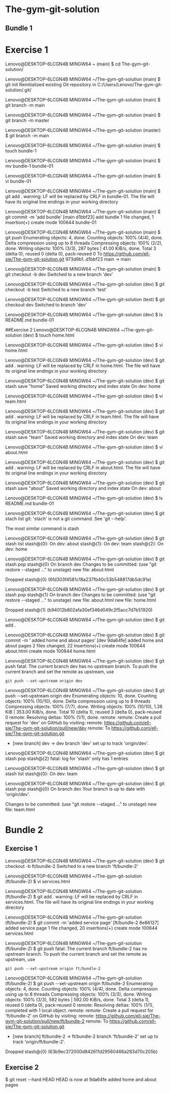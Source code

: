 # The-gym-git-solution

## Bundle 1
# Exercise 1
Lenovo@DESKTOP-6LCGN4B MINGW64 ~ (main)
$ cd The-gym-git-solution/

Lenovo@DESKTOP-6LCGN4B MINGW64 ~/The-gym-git-solution (main)
$ git init
Reinitialized existing Git repository in C:/Users/Lenovo/The-gym-git-solution/.git/

Lenovo@DESKTOP-6LCGN4B MINGW64 ~/The-gym-git-solution (main)
$ git branch -m main

Lenovo@DESKTOP-6LCGN4B MINGW64 ~/The-gym-git-solution (main)
$ git branch -m master

Lenovo@DESKTOP-6LCGN4B MINGW64 ~/The-gym-git-solution (master)
$ git branch -m main

Lenovo@DESKTOP-6LCGN4B MINGW64 ~/The-gym-git-solution (main)
$ touch bundle-1

Lenovo@DESKTOP-6LCGN4B MINGW64 ~/The-gym-git-solution (main)
$ mv bundle-1 bundle-01

Lenovo@DESKTOP-6LCGN4B MINGW64 ~/The-gym-git-solution (main)
$ vi bundle-01

Lenovo@DESKTOP-6LCGN4B MINGW64 ~/The-gym-git-solution (main)
$ git add .
warning: LF will be replaced by CRLF in bundle-01.
The file will have its original line endings in your working directory

Lenovo@DESKTOP-6LCGN4B MINGW64 ~/The-gym-git-solution (main)
$ git commit -m 'add bundle'
[main d1bbf23] add bundle
 1 file changed, 1 insertion(+)
 create mode 100644 bundle-01
 
Lenovo@DESKTOP-6LCGN4B MINGW64 ~/The-gym-git-solution (main)
$ git push
Enumerating objects: 4, done.
Counting objects: 100% (4/4), done.
Delta compression using up to 8 threads
Compressing objects: 100% (2/2), done.
Writing objects: 100% (3/3), 287 bytes | 41.00 KiB/s, done.
Total 3 (delta 0), reused 0 (delta 0), pack-reused 0
To https://github.com/ell-sie/The-gym-git-solution.git
   973d9b1..d1bbf23  main -> main

Lenovo@DESKTOP-6LCGN4B MINGW64 ~/The-gym-git-solution (main)
$ git checkout -b dev
Switched to a new branch 'dev'

Lenovo@DESKTOP-6LCGN4B MINGW64 ~/The-gym-git-solution (dev)
$ git checkout -b test
Switched to a new branch 'test'

Lenovo@DESKTOP-6LCGN4B MINGW64 ~/The-gym-git-solution (test)
$ git checkout dev
Switched to branch 'dev'

Lenovo@DESKTOP-6LCGN4B MINGW64 ~/The-gym-git-solution (dev)
$ ls
README.md  bundle-01

##Exercise 2
Lenovo@DESKTOP-6LCGN4B MINGW64 ~/The-gym-git-solution (dev)
$ touch home.html

Lenovo@DESKTOP-6LCGN4B MINGW64 ~/The-gym-git-solution (dev)
$ vi home.html

Lenovo@DESKTOP-6LCGN4B MINGW64 ~/The-gym-git-solution (dev)
$ git add .
warning: LF will be replaced by CRLF in home.html.
The file will have its original line endings in your working directory

Lenovo@DESKTOP-6LCGN4B MINGW64 ~/The-gym-git-solution (dev)
$ git stash save "home"
Saved working directory and index state On dev: home

Lenovo@DESKTOP-6LCGN4B MINGW64 ~/The-gym-git-solution (dev)
$ vi team.html

Lenovo@DESKTOP-6LCGN4B MINGW64 ~/The-gym-git-solution (dev)
$ git add .
warning: LF will be replaced by CRLF in team.html.
The file will have its original line endings in your working directory

Lenovo@DESKTOP-6LCGN4B MINGW64 ~/The-gym-git-solution (dev)
$ git stash save "team"
Saved working directory and index state On dev: team

Lenovo@DESKTOP-6LCGN4B MINGW64 ~/The-gym-git-solution (dev)
$ vi about.html

Lenovo@DESKTOP-6LCGN4B MINGW64 ~/The-gym-git-solution (dev)
$ git add .
warning: LF will be replaced by CRLF in about.html.
The file will have its original line endings in your working directory

Lenovo@DESKTOP-6LCGN4B MINGW64 ~/The-gym-git-solution (dev)
$ git stash save "about"
Saved working directory and index state On dev: about

Lenovo@DESKTOP-6LCGN4B MINGW64 ~/The-gym-git-solution (dev)
$ ls
README.md  bundle-01

Lenovo@DESKTOP-6LCGN4B MINGW64 ~/The-gym-git-solution (dev)
$ git stach list
git: 'stach' is not a git command. See 'git --help'.

The most similar command is
        stash

Lenovo@DESKTOP-6LCGN4B MINGW64 ~/The-gym-git-solution (dev)
$ git stash list
stash@{0}: On dev: about
stash@{1}: On dev: team
stash@{2}: On dev: home

Lenovo@DESKTOP-6LCGN4B MINGW64 ~/The-gym-git-solution (dev)
$ git stash pop stash@{0}
On branch dev
Changes to be committed:
  (use "git restore --staged <file>..." to unstage)
        new file:   about.html

Dropped stash@{0} (6fd303f4581c18a237fb40c53b548817db5dc91e)

Lenovo@DESKTOP-6LCGN4B MINGW64 ~/The-gym-git-solution (dev)
$ git stash pop stash@{1}
On branch dev
Changes to be committed:
  (use "git restore --staged <file>..." to unstage)
        new file:   about.html
        new file:   home.html

Dropped stash@{1} (b94012b802afa30ef346d049c2f5acc7d7b51920)

Lenovo@DESKTOP-6LCGN4B MINGW64 ~/The-gym-git-solution (dev)
$ git add .

Lenovo@DESKTOP-6LCGN4B MINGW64 ~/The-gym-git-solution (dev)
$ git commit -m ' added home and about pages'
[dev 9da64fe]  added home and about pages
 2 files changed, 22 insertions(+)
 create mode 100644 about.html
 create mode 100644 home.html

Lenovo@DESKTOP-6LCGN4B MINGW64 ~/The-gym-git-solution (dev)
$ git push
fatal: The current branch dev has no upstream branch.
To push the current branch and set the remote as upstream, use

    git push --set-upstream origin dev


Lenovo@DESKTOP-6LCGN4B MINGW64 ~/The-gym-git-solution (dev)
$ git push --set-upstream origin dev
Enumerating objects: 10, done.
Counting objects: 100% (10/10), done.
Delta compression using up to 8 threads
Compressing objects: 100% (7/7), done.
Writing objects: 100% (10/10), 1.38 KiB | 353.00 KiB/s, done.
Total 10 (delta 1), reused 3 (delta 0), pack-reused 0
remote: Resolving deltas: 100% (1/1), done.
remote:
remote: Create a pull request for 'dev' on GitHub by visiting:
remote:      https://github.com/ell-sie/The-gym-git-solution/pull/new/dev
remote:
To https://github.com/ell-sie/The-gym-git-solution.git
 * [new branch]      dev -> dev
branch 'dev' set up to track 'origin/dev'.

Lenovo@DESKTOP-6LCGN4B MINGW64 ~/The-gym-git-solution (dev)
$ git stash pop stash@{2}
fatal: log for 'stash' only has 1 entries

Lenovo@DESKTOP-6LCGN4B MINGW64 ~/The-gym-git-solution (dev)
$ git stash list
stash@{0}: On dev: team

Lenovo@DESKTOP-6LCGN4B MINGW64 ~/The-gym-git-solution (dev)
$ git stash pop stash@{0}
On branch dev
Your branch is up to date with 'origin/dev'.

Changes to be committed:
  (use "git restore --staged <file>..." to unstage)
        new file:   team.html
# Bundle 2
## Exercise 1
Lenovo@DESKTOP-6LCGN4B MINGW64 ~/The-gym-git-solution (dev)
$ git checkout -b ft/bundle-2
Switched to a new branch 'ft/bundle-2'

Lenovo@DESKTOP-6LCGN4B MINGW64 ~/The-gym-git-solution (ft/bundle-2)
$ vi services.html

Lenovo@DESKTOP-6LCGN4B MINGW64 ~/The-gym-git-solution (ft/bundle-2)
$ git add .
warning: LF will be replaced by CRLF in services.html.
The file will have its original line endings in your working directory

Lenovo@DESKTOP-6LCGN4B MINGW64 ~/The-gym-git-solution (ft/bundle-2)
$ git commit -m 'added service page'
[ft/bundle-2 8e86127] added service page
 1 file changed, 20 insertions(+)
 create mode 100644 services.html

Lenovo@DESKTOP-6LCGN4B MINGW64 ~/The-gym-git-solution (ft/bundle-2)
$ git push
fatal: The current branch ft/bundle-2 has no upstream branch.
To push the current branch and set the remote as upstream, use

    git push --set-upstream origin ft/bundle-2

Lenovo@DESKTOP-6LCGN4B MINGW64 ~/The-gym-git-solution (ft/bundle-2)
$  git push --set-upstream origin ft/bundle-2
Enumerating objects: 4, done.
Counting objects: 100% (4/4), done.
Delta compression using up to 8 threads
Compressing objects: 100% (3/3), done.
Writing objects: 100% (3/3), 592 bytes | 592.00 KiB/s, done.
Total 3 (delta 1), reused 0 (delta 0), pack-reused 0
remote: Resolving deltas: 100% (1/1), completed with 1 local object.
remote:
remote: Create a pull request for 'ft/bundle-2' on GitHub by visiting:
remote:      https://github.com/ell-sie/The-gym-git-solution/pull/new/ft/bundle-2
remote:
To https://github.com/ell-sie/The-gym-git-solution.git
 * [new branch]      ft/bundle-2 -> ft/bundle-2
branch 'ft/bundle-2' set up to track 'origin/ft/bundle-2'.


Dropped stash@{0} (63b9ec372000d842611d29560466a283d70c205b)

## Exercise 2

$ git reset --hard HEAD
HEAD is now at 9da64fe  added home and about pages

